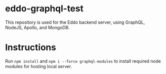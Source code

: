 # eddo-graphql-test
 This repository is used for the Eddo backend server, using GraphQL, NodeJS, Apollo, and MongoDB.
 
# Instructions
Run `npm install` and `npm i --force graphql-modules` to install required node modules for hosting local server.
